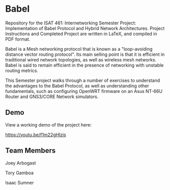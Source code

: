 # Babel

Repository for the ISAT 461: Internetworking Semester Project: Implementation of Babel Protocol and Hybrid Network Architectures. Project Instructions and Completed Project are written in LaTeX, and compiled in PDF format.

Babel is a Mesh networking protocol that is known as a "loop-avoiding distance vector routing protocol". Its main selling point is that it is efficient in traditional wired network topologies, as well as wireless mesh networks. Babel is said to remain efficient in the presence of networking with unstable routing metrics.

This Semester project walks through a number of exercises to understand the advantages to the Babel Protocol, as well as understanding other fundamentals, such as configuring OpenWRT firmware on an Asus NT-66U Router and GNS3/CORE Network simulators.

## Demo ##

View a working demo of the project here:

https://youtu.be/f1m22gHIzjs

## Team Members  ##

Joey Arbogast

Tory Gamboa

Isaac Sumner
